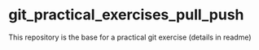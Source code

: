 # git_practical_exercises_pull_push
This repository is the base for a practical git exercise (details in readme)
